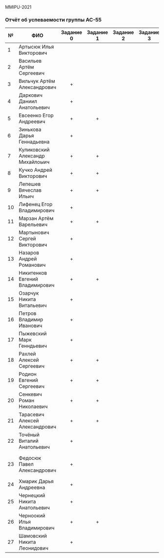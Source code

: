 MMIPU-2021
### Отчёт об успеваемости группы АС-55 

|№ |  ФИО                              | Задание 0 | Задание 1 | Задание 2 | Задание 3 | Задание 4 | Сообщения на тему: ... |
|--|-----------------------------------|:---------:|:---------:|:---------:|:---------:|:---------:|:---------:|
|1 | Артысюк Илья Викторович           |           |           |           |           |           |           |
|2 | Васильев Артём Сергеевич          |           |           |           |           |           |           |
|3 | Вильчук Артём Александрович       |     +     |           |           |           |           |           |
|4 | Даркович Даниил Анатольевич       |     +     |           |           |           |           |           |
|5 | Евсеенко Егор Андреевич           |     +     |     +     |           |           |           |           |
|6 | Зинькова Дарья Геннадьевна        |     +     |           |           |           |           |           |
|7 | Куликовский Александр Михайлоыич  |     +     |     +     |           |           |           |           |
|8 | Кучко Андрей Викторович           |     +     |     +     |           |           |           |           |
|9 | Лепешев Вячеслав Ильич            |     +     |     +     |           |           |           |           |
|10| Лифенец Егор Владимирович         |     +     |           |           |           |           |           |
|11| Марзан Артём Варельевич           |     +     |     +     |           |           |           |           |
|12| Мартынович Сергей Викторович      |     +     |           |           |           |           |           |
|13| Назаров Андрей Романович          |     +     |           |           |           |           |           |
|14| Никитенков Евгений Владимирович   |     +     |     +     |           |           |           |           |
|15| Озарчук Никита Витальевич         |     +     |           |           |           |           |           |
|16| Петров Владимир Иванович          |     +     |           |           |           |           |           |
|17| Пыжевский Марк Генндьевич         |     +     |           |           |           |           |           |
|18| Рахлей Алексей Сергеевич          |     +     |     +     |           |           |           |           |
|19| Родион Евгений Сергеевич          |     +     |     +     |           |           |           |           |
|20| Сенкевич Роман Николаевич         |     +     |     +     |           |           |           |           |
|21| Тарасевич Алексей Александрович   |     +     |     +     |           |           |           |           |
|22| Точёный Виталий Анатольевич       |     +     |           |           |           |           |           |
|23| Федосюк Павел Александрович       |     +     |           |           |           |           |История, структура и конкуренты Github(+)|
|24| Хмарик Дарья Андреевна            |     +     |           |           |           |           |           |
|25| Чернецкий Никита Анатольевич      |     +     |           |           |           |           |           |
|26| Черноокий Илья Владимирович       |     +     |     +     |           |           |           |           |
|27| Шамовский Никита Леонидович       |     +     |           |           |           |           |           |
